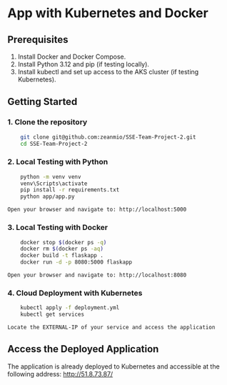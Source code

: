 # App with Kubernetes and Docker

## Prerequisites
1. Install Docker and Docker Compose.
2. Install Python 3.12 and pip (if testing locally).
3. Install kubectl and set up access to the AKS cluster (if testing Kubernetes).

## Getting Started
### 1. Clone the repository
```bash
    git clone git@github.com:zeanmio/SSE-Team-Project-2.git
    cd SSE-Team-Project-2
```

### 2. Local Testing with Python
```bash
    python -m venv venv
    venv\Scripts\activate
    pip install -r requirements.txt
    python app/app.py
```
    Open your browser and navigate to: http://localhost:5000

### 3. Local Testing with Docker
```bash
    docker stop $(docker ps -q)
    docker rm $(docker ps -aq)
    docker build -t flaskapp .
    docker run -d -p 8080:5000 flaskapp
```
    Open your browser and navigate to: http://localhost:8080

### 4. Cloud Deployment with Kubernetes
```bash
    kubectl apply -f deployment.yml
    kubectl get services
```
    Locate the EXTERNAL-IP of your service and access the application

## Access the Deployed Application
The application is already deployed to Kubernetes and accessible at the following address: http://51.8.73.87/

